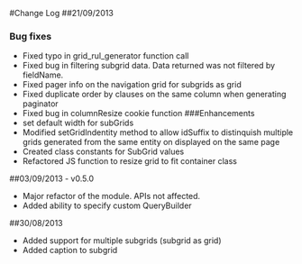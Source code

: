 #Change Log
##21/09/2013
### Bug fixes
  * Fixed typo in grid_rul_generator function call
  * Fixed bug in filtering subgrid data. Data returned was not filtered by fieldName.
  * Fixed pager info on the navigation grid for subgrids as grid
  * Fixed duplicate order by clauses on the same column when generating paginator
  * Fixed bug in columnResize cookie function
###Enhancements
  * set default width for subGrids
  * Modified setGridIndentity method to allow idSuffix to distinquish multiple grids generated from the same entity on displayed on the same page
  * Created class constants for SubGrid values
  * Refactored JS function to resize grid to fit container class

##03/09/2013 - v0.5.0
+ Major refactor of the module. APIs not affected.
+ Added ability to specify custom QueryBuilder

##30/08/2013
+ Added support for multiple subgrids (subgrid as grid)
+ Added caption to subgrid